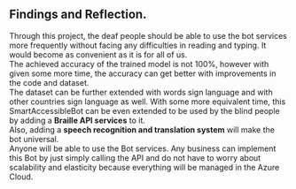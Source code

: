## Findings and Reflection.  
Through this project, the deaf people should be able to use the bot services more frequently without facing any difficulties in reading and typing. It would become as convenient as it is for all of us.  
The achieved accuracy of the trained model is not 100%, however with given some more time, the accuracy can get better with improvements in the code and dataset.  
The dataset can be further extended with words sign language and with other countries sign language as well.
With some more equivalent time, this SmartAccessibleBot can be even extended to be used by the blind people by adding a **Braille API services** to it.  
Also, adding a **speech recognition and translation system** will make the bot universal.  
Anyone will be able to use the Bot services. Any business can implement this Bot by just simply calling the API and do not have to worry about scalability and elasticity because everything will be managed in the Azure Cloud.
